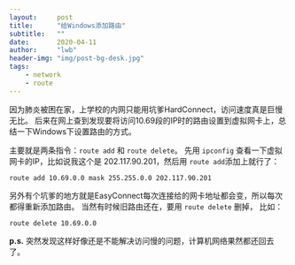 ```yaml
---
layout:     post
title:      "给Windows添加路由"
subtitle:   ""
date:       2020-04-11
author:     "lwb"
header-img: "img/post-bg-desk.jpg"
tags:
    - network
    - route
---
```


因为肺炎被困在家，上学校的内网只能用坑爹HardConnect，访问速度真是巨慢无比。
后来在网上查到发现要将访问10.69段的IP时的路由设置到虚拟网卡上，总结一下Windows下设置路由的方式。

主要就是两条指令：`route add` 和 `route delete`。
先用 `ipconfig` 查看一下虚拟网卡的IP，比如说我这个是 202.117.90.201，然后用 `route add`添加上就行了：

`route add 10.69.0.0 mask 255.255.0.0 202.117.90.201`

另外有个坑爹的地方就是EasyConnect每次连接给的网卡地址都会变，所以每次都得重新添加路由。
当然有时候旧路由还在，要用 `route delete` 删掉， 比如：

`route delete 10.69.0.0`

**p.s.** 突然发现这样好像还是不能解决访问慢的问题，计算机网络果然都还回去了。 